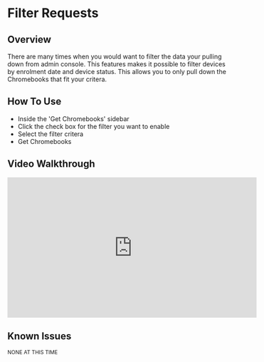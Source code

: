 # Filter Requests

## Overview

There are many times when you would want to filter the data your pulling down from admin console. This features makes it possible to filter devices by enrolment date and device status. This allows you to only pull down the Chromebooks that fit your critera.

## How To Use

* Inside the 'Get Chromebooks' sidebar
* Click the check box for the filter you want to enable
* Select the filter critera
* Get Chromebooks


## Video Walkthrough

<iframe width="560" height="315" src="https://www.youtube.com/embed/JarUgyAbEsc" frameborder="0" allow="accelerometer; autoplay; encrypted-media; gyroscope; picture-in-picture" allowfullscreen></iframe>


## Known Issues

<sup>NONE AT THIS TIME</sup>